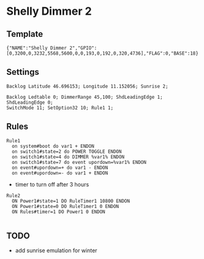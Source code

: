 # Shelly Dimmer 2
## Template
```
{"NAME":"Shelly Dimmer 2","GPIO":[0,3200,0,3232,5568,5600,0,0,193,0,192,0,320,4736],"FLAG":0,"BASE":18}
```
## Settings
```
Backlog Latitude 46.696153; Longitude 11.152056; Sunrise 2;

Backlog Ledtable 0; DimmerRange 45,100; ShdLeadingEdge 1; ShdLeadingEdge 0;
SwitchMode 11; SetOption32 10; Rule1 1;
```
## Rules
```
Rule1 
  on system#boot do var1 + ENDON
  on switch1#state=2 do POWER TOGGLE ENDON
  on switch1#state=4 do DIMMER %var1% ENDON
  on switch1#state=7 do event upordown=%var1% ENDON
  on event#upordown=+ do var1 - ENDON
  on event#upordown=- do var1 + ENDON
```
- timer to turn off after 3 hours
```
Rule2
  ON Power1#state=1 DO RuleTimer1 10800 ENDON
  ON Power1#state=0 DO RuleTimer1 0 ENDON
  ON Rules#timer=1 DO Power1 0 ENDON
  
```

## TODO
- add sunrise emulation for winter 
